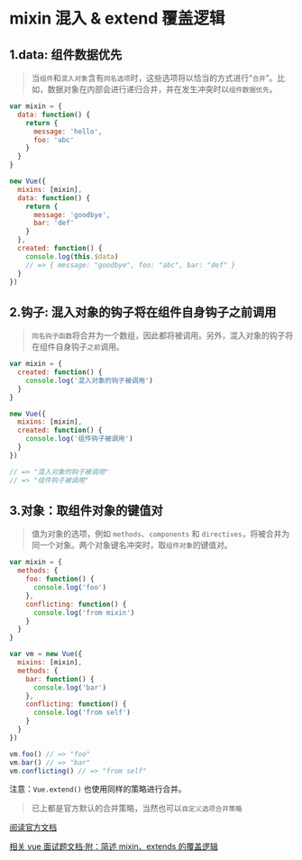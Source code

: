 <!--
 * @Description: VUE文件夹
 * @Author: xiehuaqiang
 * @FilePath: /kaka-blog/src/docs/kaka/vue/mixin混入&extend的覆盖逻辑.md
 * @Date: 2021-06-17 20:15:52
 * @LastEditTime: 2021-06-17 20:15:53
-->

# mixin 混入 & extend 覆盖逻辑

## 1.data: 组件数据优先

> 当`组件`和`混入对象`含有`同名选项`时，这些选项将以恰当的方式进行“`合并`”。比如，数据对象在内部会进行递归合并，并在发生冲突时以`组件数据优先`。

```js
var mixin = {
  data: function() {
    return {
      message: 'hello',
      foo: 'abc'
    }
  }
}

new Vue({
  mixins: [mixin],
  data: function() {
    return {
      message: 'goodbye',
      bar: 'def'
    }
  },
  created: function() {
    console.log(this.$data)
    // => { message: "goodbye", foo: "abc", bar: "def" }
  }
})
```

## 2.钩子: 混入对象的钩子将在组件自身钩子之前调用

> `同名钩子函数`将合并为一个数组，因此都将被调用。另外，混入对象的钩子将在组件自身钩子`之前`调用。

```js
var mixin = {
  created: function() {
    console.log('混入对象的钩子被调用')
  }
}

new Vue({
  mixins: [mixin],
  created: function() {
    console.log('组件钩子被调用')
  }
})

// => "混入对象的钩子被调用"
// => "组件钩子被调用"
```

## 3.对象：取组件对象的键值对

> 值为对象的选项，例如 `methods`、`components` 和 `directives`，将被合并为同一个对象。两个对象键名冲突时，取`组件对象`的键值对。

```js
var mixin = {
  methods: {
    foo: function() {
      console.log('foo')
    },
    conflicting: function() {
      console.log('from mixin')
    }
  }
}

var vm = new Vue({
  mixins: [mixin],
  methods: {
    bar: function() {
      console.log('bar')
    },
    conflicting: function() {
      console.log('from self')
    }
  }
})

vm.foo() // => "foo"
vm.bar() // => "bar"
vm.conflicting() // => "from self"
```

注意：`Vue.extend()` 也使用同样的策略进行合并。

> 已上都是官方默认的合并策略，当然也可以`自定义选项合并策略`

[阅读官方文档](https://cn.vuejs.org/v2/guide/mixins.html#%E5%9F%BA%E7%A1%80)

[相关 vue 面试题文档·附：简述 mixin、extends 的覆盖逻辑](https://juejin.cn/post/6919373017218809864#heading-27)
